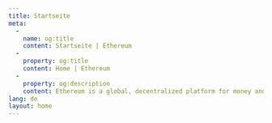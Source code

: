 ```yaml
---
title: Startseite
meta:
  - 
    name: og:title
    content: Startseite | Ethereum
  - 
    property: og:title
    content: Home | Ethereum
  - 
    property: og:description
    content: Ethereum is a global, decentralized platform for money and new kinds of applications. On Ethereum, you can write code that controls money, and build applications accessible anywhere in the world.
lang: de
layout: home
---
```


<HomePage/>